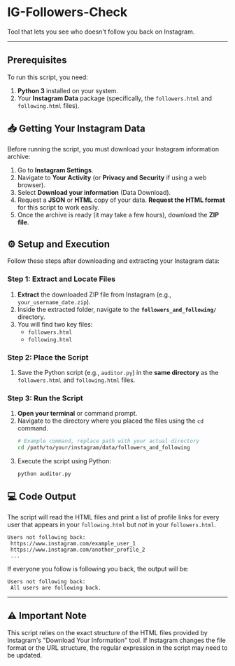 # IG-Followers-Check
 Tool that lets you see who doesn't follow you back on Instagram.

-----

## Prerequisites

To run this script, you need:

1.  **Python 3** installed on your system.
2.  Your **Instagram Data** package (specifically, the `followers.html` and `following.html` files).

## 📥 Getting Your Instagram Data

Before running the script, you must download your Instagram information archive:

1.  Go to **Instagram Settings**.
2.  Navigate to **Your Activity** (or **Privacy and Security** if using a web browser).
3.  Select **Download your information** (Data Download).
4.  Request a **JSON** or **HTML** copy of your data. **Request the HTML format** for this script to work easily.
5.  Once the archive is ready (it may take a few hours), download the **ZIP file**.

## ⚙️ Setup and Execution

Follow these steps after downloading and extracting your Instagram data:

### Step 1: Extract and Locate Files

1.  **Extract** the downloaded ZIP file from Instagram (e.g., `your_username_date.zip`).
2.  Inside the extracted folder, navigate to the **`followers_and_following/`** directory.
3.  You will find two key files:
      * `followers.html`
      * `following.html`

### Step 2: Place the Script

1.  Save the Python script (e.g., `auditor.py`) in the **same directory** as the `followers.html` and `following.html` files.

### Step 3: Run the Script

1.  **Open your terminal** or command prompt.
2.  Navigate to the directory where you placed the files using the `cd` command.
    ```bash
    # Example command, replace path with your actual directory
    cd /path/to/your/instagram/data/followers_and_following
    ```
3.  Execute the script using Python:
    ```bash
    python auditor.py
    ```

## 💻 Code Output

The script will read the HTML files and print a list of profile links for every user that appears in your `following.html` but *not* in your `followers.html`.

```
Users not following back:
 https://www.instagram.com/example_user_1
 https://www.instagram.com/another_profile_2
 ...
```

If everyone you follow is following you back, the output will be:

```
Users not following back:
 All users are following back.
```

-----

## ⚠️ Important Note

This script relies on the exact structure of the HTML files provided by Instagram's "Download Your Information" tool. If Instagram changes the file format or the URL structure, the regular expression in the script may need to be updated.
